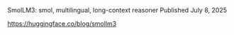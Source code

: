 SmolLM3: smol, multilingual, long-context reasoner
Published July 8, 2025

https://huggingface.co/blog/smollm3